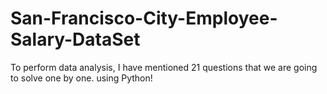# San-Francisco-City-Employee-Salary-DataSet
To perform data analysis, I have mentioned 21 questions that we are going to solve one by one. using Python!
